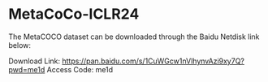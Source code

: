 # MetaCoCo-ICLR24

The MetaCOCO dataset can be downloaded through the Baidu Netdisk link below:

Download Link: https://pan.baidu.com/s/1CuWGcw1nVlhynvAzi9xy7Q?pwd=me1d
Access Code: me1d
